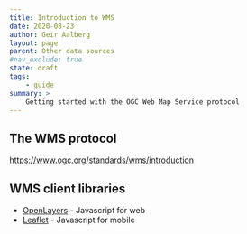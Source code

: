 ```yaml
---
title: Introduction to WMS
date: 2020-08-23
author: Geir Aalberg
layout: page
parent: Other data sources
#nav_exclude: true
state: draft
tags:
    - guide
summary: >
    Getting started with the OGC Web Map Service protocol
---
```


## The WMS protocol

<https://www.ogc.org/standards/wms/introduction>

## WMS client libraries

- [OpenLayers](https://openlayers.org/) - Javascript for web
- [Leaflet](https://leafletjs.com/examples/wms/wms.html) - Javascript for mobile
